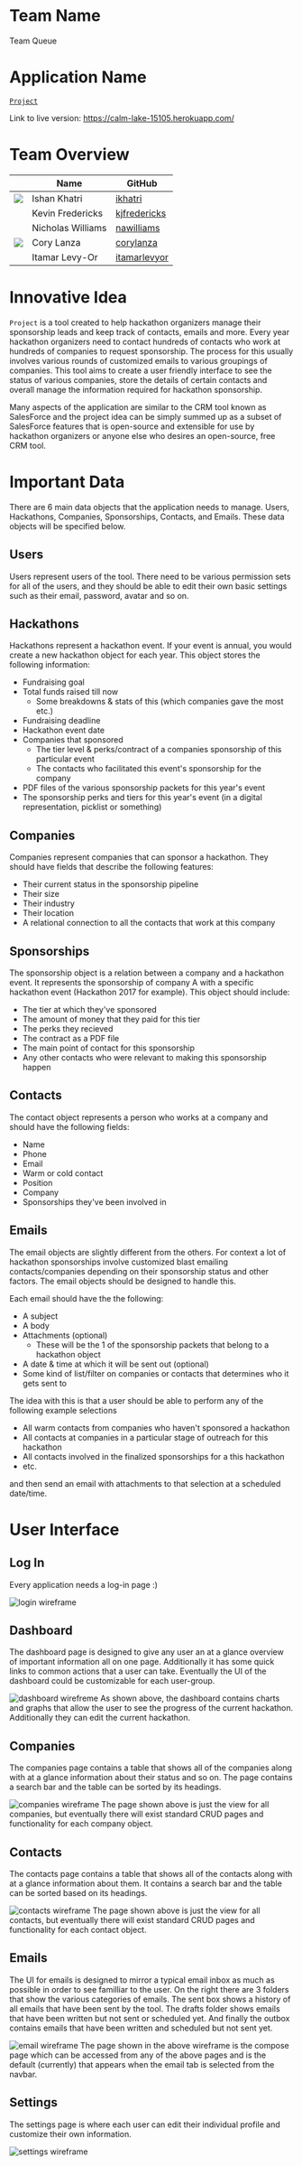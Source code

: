# Team Name
Team Queue

# Application Name
[`Project`](https://github.com/326-queue/project/issues/1)

Link to live version: https://calm-lake-15105.herokuapp.com/

# Team Overview

| | Name | GitHub |
| ------------- | ------------- | ------------- |
| ![](https://avatars2.githubusercontent.com/u/6403666?s=60&v=4) | Ishan Khatri | [ikhatri](https://github.com/ikhatri) |
| ![]() | Kevin Fredericks | [kjfredericks](https://github.com/kjfredericks) |
| ![]() | Nicholas Williams| [nawilliams](https://github.com/nawilliams) |
| ![](https://avatars3.githubusercontent.com/u/24576321?s=60&v=4) | Cory Lanza | [corylanza](https://github.com/nawilliams) |
| ![]() | Itamar Levy-Or | [itamarlevyor](https://github.com/ItamarLevyOr) |

# Innovative Idea

`Project` is a tool created to help hackathon organizers manage their sponsorship leads and keep track of contacts, emails and more. Every year hackathon organizers need to contact hundreds of contacts who work at hundreds of companies to request sponsorship. The process for this usually involves various rounds of customized emails to various groupings of companies. This tool aims to create a user friendly interface to see the status of various companies, store the details of certain contacts and overall manage the information required for hackathon sponsorship.

Many aspects of the application are similar to the CRM tool known as SalesForce and the project idea can be simply summed up as a subset of SalesForce features that is open-source and extensible for use by hackathon organizers or anyone else who desires an open-source, free CRM tool.

# Important Data

There are 6 main data objects that the application needs to manage. Users, Hackathons, Companies, Sponsorships, Contacts, and Emails. These data objects will be specified below.

## Users
Users represent users of the tool. There need to be various permission sets for all of the users, and they should be able to edit their own basic settings such as their email, password, avatar and so on.

## Hackathons
Hackathons represent a hackathon event. If your event is annual, you would create a new hackathon object for each year. This object stores the following information:
* Fundraising goal
* Total funds raised till now
    * Some breakdowns & stats of this (which companies gave the most etc.)
* Fundraising deadline
* Hackathon event date
* Companies that sponsored
    * The tier level & perks/contract of a companies sponsorship of this particular event
    * The contacts who facilitated this event's sponsorship for the company
* PDF files of the various sponsorship packets for this year's event
* The sponsorship perks and tiers for this year's event (in a digital representation, picklist or something)

## Companies
Companies represent companies that can sponsor a hackathon. They should have fields that describe the following features:
* Their current status in the sponsorship pipeline
* Their size
* Their industry
* Their location
* A relational connection to all the contacts that work at this company

## Sponsorships
The sponsorship object is a relation between a company and a hackathon event. It represents the sponsorship of company A with a specific hackathon event (Hackathon 2017 for example). This object should include:
* The tier at which they've sponsored
* The amount of money that they paid for this tier
* The perks they recieved
* The contract as a PDF file
* The main point of contact for this sponsorship
* Any other contacts who were relevant to making this sponsorship happen

## Contacts
The contact object represents a person who works at a company and should have the following fields:
* Name
* Phone
* Email
* Warm or cold contact
* Position
* Company
* Sponsorships they've been involved in

## Emails
The email objects are slightly different from the others. For context a lot of hackathon sponsorships involve customized blast emailing contacts/companies depending on their sponsorship status and other factors. The email objects should be designed to handle this.

Each email should have the the following:
* A subject
* A body
* Attachments (optional)
    * These will be the 1 of the sponsorship packets that belong to a hackathon object
* A date & time at which it will be sent out (optional)
* Some kind of list/filter on companies or contacts that determines who it gets sent to

The idea with this is that a user should be able to perform any of the following example selections
* All warm contacts from companies who haven't sponsored a hackathon
* All contacts at companies in a particular stage of outreach for this hackathon
* All contacts involved in the finalized sponsorships for a this hackathon
* etc.

and then send an email with attachments to that selection at a scheduled date/time.

# User Interface
## Log In
Every application needs a log-in page :)

![login wireframe](imgs/login_wireframe.png)

## Dashboard
The dashboard page is designed to give any user an at a glance overview of important information all on one page. Additionally it has some quick links to common actions that a user can take. Eventually the UI of the dashboard could be customizable for each user-group.

![dashboard wirefreme](imgs/dash_wireframe.png)
As shown above, the dashboard contains charts and graphs that allow the user to see the progress of the current hackathon. Additionally they can edit the current hackathon.

## Companies
The companies page contains a table that shows all of the companies along with at a glance information about their status and so on. The page contains a search bar and the table can be sorted by its headings.

![companies wireframe](imgs/companyWireframe.png)
The page shown above is just the view for all companies, but eventually there will exist standard CRUD pages and functionality for each company object.

## Contacts
The contacts page contains a table that shows all of the contacts along with at a glance information about them. It contains a search bar and the table can be sorted based on its headings.

![contacts wireframe](imgs/contactsWireframe.png)
The page shown above is just the view for all contacts, but eventually there will exist standard CRUD pages and functionality for each contact object.

## Emails
The UI for emails is designed to mirror a typical email inbox as much as possible in order to see familliar to the user. On the right there are 3 folders that show the various categories of emails. The sent box shows a history of all emails that have been sent by the tool. The drafts folder shows emails that have been written but not sent or scheduled yet. And finally the outbox contains emails that have been written and scheduled but not sent yet.

![email wireframe](imgs/emailWireframe.png)
The page shown in the above wireframe is the compose page which can be accessed from any of the above pages and is the default (currently) that appears when the email tab is selected from the navbar.

## Settings
The settings page is where each user can edit their individual profile and customize their own information.

![settings wireframe](imgs/settings_wireframe.png)
